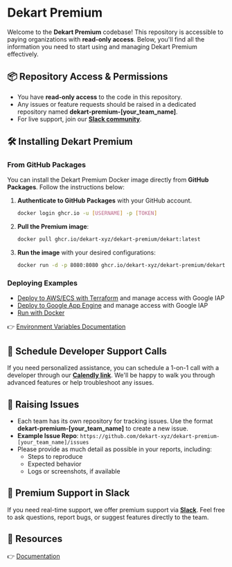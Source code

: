 # Dekart Premium

Welcome to the **Dekart Premium** codebase! This repository is accessible to paying organizations with **read-only access**. Below, you'll find all the information you need to start using and managing Dekart Premium effectively.

## 📦 **Repository Access & Permissions**

- You have **read-only access** to the code in this repository.
- Any issues or feature requests should be raised in a dedicated repository named **dekart-premium-[your_team_name]**.
- For live support, join our **[Slack community](https://slack.dekart.xyz/)**.

## 🛠️ **Installing Dekart Premium**

### From GitHub Packages
You can install the Dekart Premium Docker image directly from **GitHub Packages**. Follow the instructions below:

1. **Authenticate to GitHub Packages** with your GitHub account.
   ```bash
   docker login ghcr.io -u [USERNAME] -p [TOKEN]
   ```
2. **Pull the Premium image**:
   ```bash
   docker pull ghcr.io/dekart-xyz/dekart-premium/dekart:latest
   ```
3. **Run the image** with your desired configurations:
   ```bash
   docker run -d -p 8080:8080 ghcr.io/dekart-xyz/dekart-premium/dekart:latest
   ```

### Deploying Examples

* [Deploy to AWS/ECS with Terraform](https://dekart.xyz/docs/self-hosting/aws-ecs-terraform/?ref=github)  and manage access with Google IAP
* [Deploy to Google App Engine](https://dekart.xyz/docs/self-hosting/app-engine/?ref=github)  and manage access with Google IAP
* [Run with Docker](https://dekart.xyz/docs/self-hosting/docker/?ref=github)


👉 [Environment Variables Documentation](https://dekart.xyz/docs/configuration/environment-variables/?ref=github)

## 📅 **Schedule Developer Support Calls**

If you need personalized assistance, you can schedule a 1-on-1 call with a developer through our **[Calendly link](https://calendly.com/vladi-dekart/30min)**. We'll be happy to walk you through advanced features or help troubleshoot any issues.

## 🚨 **Raising Issues**

- Each team has its own repository for tracking issues. Use the format **dekart-premium-[your_team_name]** to create a new issue.
- **Example Issue Repo**: `https://github.com/dekart-xyz/dekart-premium-[your_team_name]/issues`
- Please provide as much detail as possible in your reports, including:
  - Steps to reproduce
  - Expected behavior
  - Logs or screenshots, if available

## 🔗 **Premium Support in Slack**

If you need real-time support, we offer premium support via **[Slack](https://slack.dekart.xyz/)**. Feel free to ask questions, report bugs, or suggest features directly to the team.

## 📄 **Resources**

👉 [Documentation](https://dekart.xyz/docs/)


